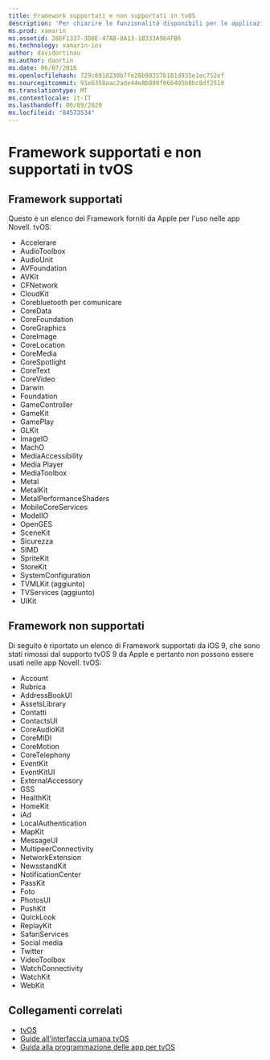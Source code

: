 ```yaml
---
title: Framework supportati e non supportati in tvOS
description: 'Per chiarire le funzionalità disponibili per le applicazioni tvOS, questo documento fornisce due elenchi di Framework Apple: quelli supportati da tvOS e quelli non supportati da tvOS.'
ms.prod: xamarin
ms.assetid: 28EF1337-3D0E-47AB-8A13-1B333A964FB6
ms.technology: xamarin-ios
author: davidortinau
ms.author: daortin
ms.date: 06/07/2016
ms.openlocfilehash: 729c8918230b7fe28b98357b101d935e1ec752ef
ms.sourcegitcommit: 93e6358aac2ade44e8b800f066405b8bc8df2510
ms.translationtype: MT
ms.contentlocale: it-IT
ms.lasthandoff: 06/09/2020
ms.locfileid: "84573534"
---
```

# <a name="supported-and-unsupported-frameworks-in-tvos"></a>Framework supportati e non supportati in tvOS

<a name="Supported-Frameworks"></a>

## <a name="supported-frameworks"></a>Framework supportati

Questo è un elenco dei Framework forniti da Apple per l'uso nelle app Novell. tvOS:

- Accelerare
- AudioToolbox
- AudioUnit
- AVFoundation
- AVKit
- CFNetwork
- CloudKit
- Corebluetooth per comunicare
- CoreData
- CoreFoundation
- CoreGraphics
- CoreImage
- CoreLocation
- CoreMedia
- CoreSpotlight
- CoreText
- CoreVideo
- Darwin
- Foundation
- GameController
- GameKit
- GamePlay
- GLKit
- ImageIO
- MachO
- MediaAccessibility
- Media Player
- MediaToolbox
- Metal
- MetalKit
- MetalPerformanceShaders
- MobileCoreServices
- ModelIO
- OpenGES
- SceneKit
- Sicurezza
- SIMD
- SpriteKit
- StoreKit
- SystemConfiguration
- TVMLKit (aggiunto)
- TVServices (aggiunto)
- UIKit

<a name="Unsupported-Frameworks"></a>

## <a name="unsupported-frameworks"></a>Framework non supportati

Di seguito è riportato un elenco di Framework supportati da iOS 9, che sono stati rimossi dal supporto tvOS 9 da Apple e pertanto non possono essere usati nelle app Novell. tvOS:

- Account
- Rubrica
- AddressBookUI
- AssetsLibrary
- Contatti
- ContactsUI
- CoreAudioKit
- CoreMIDI
- CoreMotion
- CoreTelephony
- EventKit
- EventKitUI
- ExternalAccessory
- GSS
- HealthKit
- HomeKit
- iAd
- LocalAuthentication
- MapKit
- MessageUI
- MultipeerConnectivity
- NetworkExtension
- NewsstandKit
- NotificationCenter
- PassKit
- Foto
- PhotosUI
- PushKit
- QuickLook
- ReplayKit
- SafariServices
- Social media
- Twitter
- VideoToolbox
- WatchConnectivity
- WatchKit
- WebKit

## <a name="related-links"></a>Collegamenti correlati

- [tvOS](https://developer.apple.com/tvos/)
- [Guide all'interfaccia umana tvOS](https://developer.apple.com/tvos/human-interface-guidelines/)
- [Guida alla programmazione delle app per tvOS](https://developer.apple.com/library/prerelease/tvos/documentation/General/Conceptual/AppleTV_PG/)
